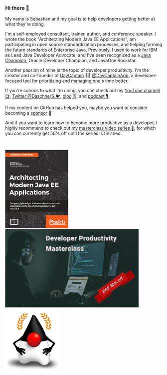 ### Hi there 👋

My name is Sebastian and my goal is to help developers getting better at what they're doing.

I'm a self-employed consultant, trainer, author, and conference speaker.
I wrote the book "Architecting Modern Java EE Applications", am participating in open source standardization processes, and helping forming the future standards of Enterprise Java.
Previously, I used to work for IBM as Lead Java Developer Advocate, and I've been recognized as a [Java Champion](https://dev.java/community/jcs/), Oracle Developer Champion, and JavaOne Rockstar.

Another passion of mine is the topic of developer productivity.
I'm the creator and co-founder of [DayCaptain](https://daycaptain.com) 🧑‍✈️ [@DayCaptainApp](https://github.com/DayCaptainApp), a developer-focused tool for prioritizing and managing one's time better.

If you're curious to what I'm doing, you can check out my [YouTube channel 📺](https://www.youtube.com/channel/UCG21GE2Go3vkj7mrs675ysA), [Twitter @DaschnerS 🐦](https://twitter.com/DaschnerS), [blog 🗒](https://blog.sebastian-daschner.com), and [podcast 🎙](https://anchor.fm/effective-developer).

If my content on GitHub has helped you, maybe you want to consider becoming a [sponsor](https://github.com/sponsors/sdaschner) 🥰

And if you want to learn how to become more productive as a developer, I highly recommend to check out my [masterclass video series 💯](https://blog.sebastian-daschner.com/entries/developer-productivity-masterclass-early-access), for which you can currently get 50% off until the series is finished.

&nbsp;

[![Architecting Modern Java EE Applications](images/javaee_book.png)](https://blog.sebastian-daschner.com/entries/book-modern-java-ee)&#160;
[![Developer Productivity Masterclass](images/developer_productivity_course.png)](https://blog.sebastian-daschner.com/entries/developer-productivity-masterclass-early-access)&#160;
![Java Champions](images/java_champions.png)
